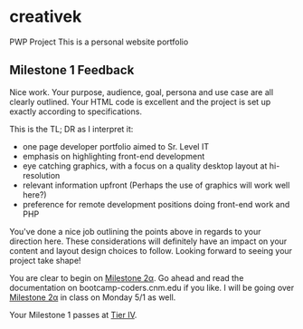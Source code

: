 # creativek
PWP Project
This is a personal website portfolio

## Milestone 1 Feedback
Nice work. Your purpose, audience, goal, persona and use case are all clearly outlined. Your HTML code is excellent and the project is set up exactly according to specifications. 

This is the TL; DR as I interpret it:
- one page developer portfolio aimed to Sr. Level IT
- emphasis on highlighting front-end development
- eye catching graphics, with a focus on a quality desktop layout at hi-resolution
- relevant information upfront (Perhaps the use of graphics will work well here?) 
- preference for remote development positions doing front-end work and PHP

You've done a nice job outlining the points above in regards to your direction here. These considerations will definitely have an impact on your content and layout design choices to follow. Looking forward to seeing your project take shape!

You are clear to begin on [Milestone 2&alpha;](https://bootcamp-coders.cnm.edu/projects/personal/milestone-two/). Go ahead and read the documentation on bootcamp-coders.cnm.edu if you like. I will be going over [Milestone 2&alpha;](https://bootcamp-coders.cnm.edu/projects/personal/milestone-two/) in class on Monday 5/1 as well.

Your Milestone 1 passes at [Tier IV](https://bootcamp-coders.cnm.edu/projects/personal/rubric/).
